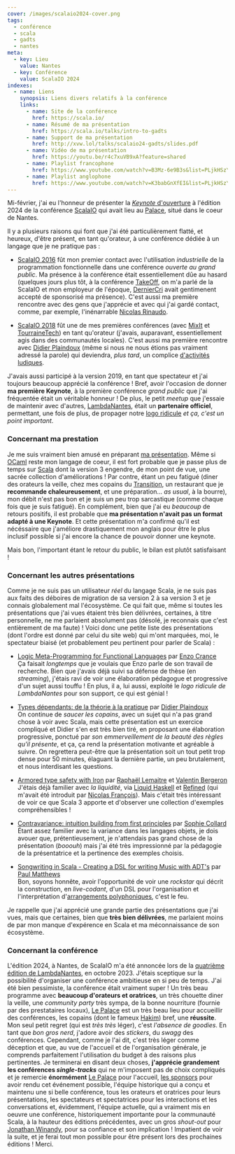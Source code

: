 ```yaml
---
cover: /images/scalaio2024-cover.png
tags:
  - conférence
  - scala
  - gadts
  - nantes
meta:
  - key: Lieu
    value: Nantes
  - key: Conférence
    value: ScalaIO 2024
indexes:
  - name: Liens
    synopsis: Liens divers relatifs à la conférence
    links:
      - name: Site de la conférence
        href: https://scala.io/
      - name: Résumé de ma présentation
        href: https://scala.io/talks/intro-to-gadts
      - name: Support de ma présentation
        href: http://xvw.lol/talks/scalaio24-gadts/slides.pdf
      - name: Vidéo de ma présentation
        href: https://youtu.be/r4c7xuVB9xA?feature=shared
      - name: Playlist francophone
        href: https://www.youtube.com/watch?v=B3Mz-6e9B3s&list=PLjkHSzY9VuL8we5GaQgqWrZSwiKtLM7Cb
      - name: Playlist anglophone
        href: https://www.youtube.com/watch?v=K3babGnXfEI&list=PLjkHSzY9VuL96myavOIICS-x6yVyAMPjg
---
```


Mi-février, j'ai eu l'honneur de présenter la [_Keynote_
d'ouverture](https://scala.io/talks/intro-to-gadts) à l'édition 2024 de la
conférence [ScalaIO](https://scala.io/) qui avait lieu au
[Palace](https://icilundi.fr/lieux/le-palace/), situé dans le coeur de Nantes.

Il y a plusieurs raisons qui font que j'ai été particulièrement flatté, et
heureux, d'être présent, en tant qu'orateur, à une conférence dédiée à un
langage que je ne pratique pas :

- [ScalaIO
  2016](https://www.youtube.com/playlist?list=PLjkHSzY9VuL8hRtytRxvO5gheXHWWdU9A)
  fût mon premier contact avec l'utilisation _industrielle_ de la programmation
  fonctionnelle dans une conférence _ouverte au grand public_. Ma présence à la
  conférence était essentiellement dûe au hasard (quelques jours plus tôt, à la
  conférence [TakeOff](https://twitter.com/takeoffconf), on m'a parlé de la
  ScalaIO et mon employeur de l'époque, [DernierCri](https://derniercri.io)
  avait gentimenent accepté de sponsorisé ma présence). C'est aussi ma première
  rencontre avec des gens que j'apprécie et avec qui j'ai gardé contact, comme,
  par exemple, l'inénarrable [Nicolas Rinaudo](https://nrinaudo.github.io/).
  
- [ScalaIO
  2018](https://www.youtube.com/playlist?list=PLjkHSzY9VuL9u4VNO7FEx0rvT8OGathj_)
  fût une de mes premières conférences (avec [MixIt](https://mixitconf.org/en/)
  et [TourraineTech](https://touraine.tech/)) en tant qu'orateur (j'avais,
  auparavant, essentiellement agis dans des communautés locales). C'est aussi ma
  première rencontre avec [Didier Plaindoux](http://d.plaindoux.free.fr/) (même si
  nous ne nous étions pas vraiment adressé la parole) qui deviendra, _plus
  tard_, un complice [d'activités ludiques](https://github.com/xvw/preface).
  
J'avais aussi participé à la version 2019, en tant que spectateur et j'ai
toujours beaucoup apprécié la conférence ! Bref, avoir l'occasion de donner **ma
première Keynote**, à la première conférence _grand public_ que j'ai fréquentée
était un véritable honneur ! De plus, le petit _meetup_ que j'essaie de
maintenir avec d'autres, [LambdaNantes](https://twitter.com/LambdaNantes), était
un **partenaire officiel**, permettant, une fois de plus, de propager notre
[logo
ridicule](https://pbs.twimg.com/profile_images/1503404931457421317/POYWP4Zw_400x400.jpg)
_et ça, c'est un point important_.

### Concernant ma prestation

Je me suis vraiment bien amusé en préparant [ma
présentation](https://www.youtube.com/watch?v=r4c7xuVB9xA). Même si
[OCaml](https://ocaml.org) reste mon langage de coeur, il est fort probable que
je passe plus de temps sur [Scala](https://www.scala-lang.org/) dont la version
3 engendre, de mon point de vue, une sacrée collection d'améliorations ! Par
contre, étant un peu fatigué (diner des orateurs la veille, chez mes copains du
[Transition](https://www.le-transition-restaurant-nantes.com/), un restaurant
que je **recommande chaleureusement**, et une préparation... _as usual_, à la
bourre), mon débit n'est pas bon et je suis un peu trop sarcastique (comme
chaque fois que je suis fatigué). En complément, bien que j'ai eu _beaucoup_ de
retours positifs, il est probable que **ma présentation n'avait pas un format
adapté à une Keynote**. Et cette présentation m'a confirmé qu'il est nécéssaire
que j'améliore drastiquement mon anglais pour être le plus inclusif possible si
j'ai encore la chance de pouvoir donner une keynote.

Mais bon, l'important étant le retour du public, le bilan est plutôt
satisfaisant !

### Concernant les autres présentations

Comme je ne suis pas un utilisateur _réel_ du langage Scala, je ne suis pas aux
faits des déboires de migration de sa version 2 à sa version 3 et je connais
globalement mal l'écosystème. Ce qui fait que, même si toutes les présentations
que j'ai vues étaient très bien délivrées, certaines, à titre personnelle, ne me
parlaient absolument pas (désolé, je reconnais que c'est entièrement de ma
faute) ! Voici donc une petite liste des présentations (dont l'ordre est donné
par celui du site web) qui m'ont marquées, moi, le spectateur biaisé (et
probablement peu pertinent pour parler de Scala) :

- [Logic Meta-Programming for Functional
  Languages](https://scala.io/talks/logic-meta-programming-for-functional-languages)
  par [Enzo Crance](https://ecrance.net/pages/en/home.html)  
  Ça faisait _longtemps_ que je voulais que Enzo parle de son travail de
  recherche. Bien que j'avais déjà suivi sa défense de thèse (en _streaming_),
  j'étais ravi de voir une élaboration pédagogue et progressive d'un sujet aussi
  touffu ! En plus, il a, lui aussi, exploité le _logo ridicule de LambdaNantes_
  pour son support, ce qui est génial !
  
- [Types dépendants: de la théorie à la pratique](https://scala.io/talks/dependent-types-from-theory-to-practice) par [Didier Plaindoux](http://d.plaindoux.free.fr/)  
  On continue de _saucer les copains_, avec un sujet qui n'a pas grand
  chose à voir avec Scala, mais cette présentation est un exercice compliqué et
  Didier s'en est très bien tiré, en proposant une élaboration progressive,
  ponctué par _son emmerveillement de la beauté des règles qu'il présente_, et
  ça, ça rend la présentation motivante et agréable à suivre. On regrettera
  peut-être que la présentation soit un tout petit trop dense pour 50 minutes,
  élaguant la dernière partie, un peu brutalement, et nous interdisant les
  questions.

- [Armored type safety with
  Iron](https://scala.io/talks/armored-type-safety-with-iron) par [Raphaël
  Lemaitre](https://rlemaitre.com/) et [Valentin Bergeron](https://twitter.com/__vberg)  
  J'étais déjà familier avec _la liquidité_, via [Liquid
  Haskell](https://ucsd-progsys.github.io/liquidhaskell/) et
  [Refined](https://github.com/fthomas/refined) (qui m'avait été introduit par
  [Nicolas François](https://github.com/Koisell)). Mais c'était très intéressant
  de voir ce que Scala 3 apporte et d'observer une collection d'exemples
  compréhensibles !
  
- [Contravariance: intuition building from first
  principles](https://scala.io/talks/contravariance-intuition-building) par
  [Sophie Collard](https://github.com/sophiecollard)  
  Étant assez familier avec la variance dans les langages objets, je dois avouer
  que, prétentieusement, je n'attendais pas grand chose de la présentation
  (_booouh_) mais j'ai été très impressionné par la pédagogie de la
  présentatrice et la pertinence des exemples choisis.
  
- [Songwriting in Scala - Creating a DSL for writing Music with
  ADT's](https://scala.io/talks/songwriting-in-scala-dsl-and-adt) par [Paul
  Matthews](https://en.wikipedia.org/wiki/Paul_Matthews_(musician))  
  Bon, soyons honnête, avoir l'opportunité de voir une _rockstar_ qui décrit la
  construction, en _live-codant_, d'un DSL pour l'organisation et
  l'interprétation d'[arrangements
  polyphoniques](https://fr.wikipedia.org/wiki/Polyphonie), c'est le feu.

Je rappelle que j'ai apprécié une grande partie des présentations que j'ai
vues, mais que certaines, bien que **très bien délivrées**, me parlaient moins
de par mon manque d'expérence en Scala et ma méconnaissance de son écosystème.

### Concernant la conférence

L'édition 2024, à Nantes, de ScalaIO m'a été annoncée lors de la [quatrième
édition de
LambdaNantes](https://mobilizon.fr/events/1779fd8b-8e51-485b-87fd-2b2e54c348d4),
en octobre 2023. J'étais sceptique sur la possibilité d'organiser une conférence
ambitieuse en si peu de temps. J'ai été bien pessimiste, la conférence était
vraiment super ! Un très beau programme avec **beaucoup d'orateurs et
oratrices**, un très chouette diner la veille, une _community party_ très
sympa, de la bonne nourriture (fournie par des prestataires locaux), [Le
Palace](https://icilundi.fr/lieux/le-palace/) est un très beau lieu pour
accueillir des conférences, les copains (dont le fameux
[Hakim](https://hakimba.github.io/oxywa/)) bref, une **réussite**. Mon seul
petit regret (qui est _très très_ léger), c'est _l'absence de goodies_. En tant
que _bon gros nerd_, j'adore avoir des _stickers_, du _swagg_ des conférences.
Cependant, comme je l'ai dit, c'est très léger comme déception et que, au vue de
l'accueil et de l'organisation générale, je comprends parfaitement l'utilisation
du budget à des raisons plus pertinentes. Je terminerai en disant deux choses,
**j'apprécie grandement les conférences _single-tracks_** qui ne m'imposent pas
de choix compliqués et je remercie **énormément** [Le
Palace](https://icilundi.fr/lieux/le-palace/) pour l'accueil, [les
sponsors](https://scala.io/sponsors) pour avoir rendu cet événement possible,
l'équipe historique qui a conçu et maintenu une si belle conférence, tous les
orateurs et oratrices pour leurs présentations, les spectateurs et spectatrices
pour les interactions et les conversations et, évidemment, l'équipe actuelle,
qui a vraiment mis en oeuvre une conférence, historiquement importante pour la
communauté Scala, à la hauteur des éditions précédentes, avec un gros
_shout-out_ pour [Jonathan Winandy](https://twitter.com/ahoy_jon), pour sa
confiance et son implication ! Impatient de voir la suite, et je ferai tout mon
possible pour être présent lors des prochaines éditions ! Merci.
